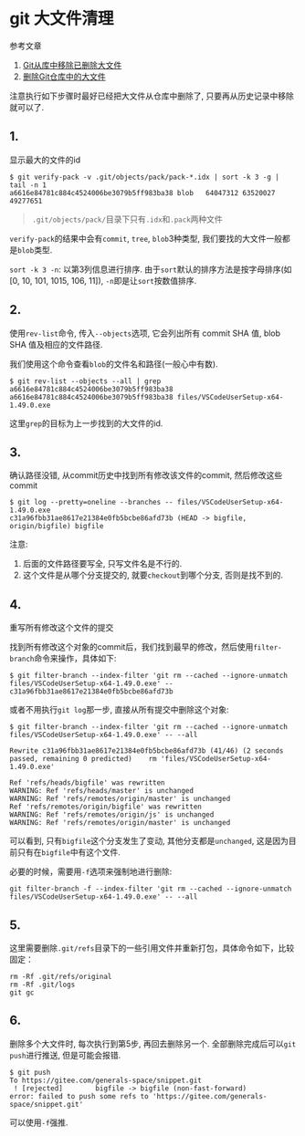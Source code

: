 # git 大文件清理

参考文章

1. [Git从库中移除已删除大文件](https://www.cnblogs.com/liangqihui/p/9880916.html)
2. [删除Git仓库中的大文件](https://cloud.tencent.com/developer/article/1559335)

注意执行如下步骤时最好已经把大文件从仓库中删除了, 只要再从历史记录中移除就可以了.

## 1. 

显示最大的文件的id

```
$ git verify-pack -v .git/objects/pack/pack-*.idx | sort -k 3 -g | tail -n 1
a6616e84781c884c4524006be3079b5ff983ba38 blob   64047312 63520027 49277651
```

> `.git/objects/pack/`目录下只有`.idx`和`.pack`两种文件

`verify-pack`的结果中会有`commit`, `tree`, `blob`3种类型, 我们要找的大文件一般都是`blob`类型.

`sort -k 3 -n`: 以第3列信息进行排序. 由于`sort`默认的排序方法是按字母排序(如[0, 10, 101, 1015, 106, 11]), `-n`即是让`sort`按数值排序.

## 2. 

使用`rev-list`命令, 传入`--objects`选项, 它会列出所有 commit SHA 值, blob SHA 值及相应的文件路径. 

我们使用这个命令查看`blob`的文件名和路径(一般心中有数).

```
$ git rev-list --objects --all | grep a6616e84781c884c4524006be3079b5ff983ba38
a6616e84781c884c4524006be3079b5ff983ba38 files/VSCodeUserSetup-x64-1.49.0.exe
```

这里`grep`的目标为上一步找到的大文件的id.

## 3.

确认路径没错, 从commit历史中找到所有修改该文件的commit, 然后修改这些commit

```
$ git log --pretty=oneline --branches -- files/VSCodeUserSetup-x64-1.49.0.exe
c31a96fbb31ae8617e21384e0fb5bcbe86afd73b (HEAD -> bigfile, origin/bigfile) bigfile
```

注意: 

1. 后面的文件路径要写全, 只写文件名是不行的.
2. 这个文件是从哪个分支提交的, 就要`checkout`到哪个分支, 否则是找不到的.

## 4.

重写所有修改这个文件的提交

找到所有修改这个对象的commit后，我们找到最早的修改，然后使用`filter-branch`命令来操作，具体如下: 

```
$ git filter-branch --index-filter 'git rm --cached --ignore-unmatch files/VSCodeUserSetup-x64-1.49.0.exe' -- c31a96fbb31ae8617e21384e0fb5bcbe86afd73b
```

或者不用执行`git log`那一步, 直接从所有提交中删除这个对象: 

```
$ git filter-branch --index-filter 'git rm --cached --ignore-unmatch files/VSCodeUserSetup-x64-1.49.0.exe' -- --all

Rewrite c31a96fbb31ae8617e21384e0fb5bcbe86afd73b (41/46) (2 seconds passed, remaining 0 predicted)    rm 'files/VSCodeUserSetup-x64-1.49.0.exe'

Ref 'refs/heads/bigfile' was rewritten
WARNING: Ref 'refs/heads/master' is unchanged
WARNING: Ref 'refs/remotes/origin/master' is unchanged
Ref 'refs/remotes/origin/bigfile' was rewritten
WARNING: Ref 'refs/remotes/origin/js' is unchanged
WARNING: Ref 'refs/remotes/origin/master' is unchanged
```

可以看到, 只有`bigfile`这个分支发生了变动, 其他分支都是`unchanged`, 这是因为目前只有在`bigfile`中有这个文件.

必要的时候，需要用`-f`选项来强制地进行删除: 

```
git filter-branch -f --index-filter 'git rm --cached --ignore-unmatch files/VSCodeUserSetup-x64-1.49.0.exe' -- --all
```

## 5. 

这里需要删除`.git/refs`目录下的一些引用文件并重新打包，具体命令如下，比较固定：

```
rm -Rf .git/refs/original
rm -Rf .git/logs
git gc
```

## 6. 

删除多个大文件时, 每次执行到第5步, 再回去删除另一个. 全部删除完成后可以`git push`进行推送, 但是可能会报错.

```
$ git push
To https://gitee.com/generals-space/snippet.git
 ! [rejected]        bigfile -> bigfile (non-fast-forward)
error: failed to push some refs to 'https://gitee.com/generals-space/snippet.git'
```

可以使用`-f`强推.
